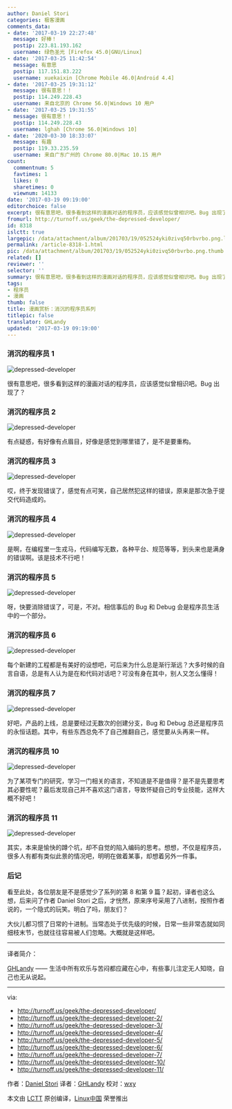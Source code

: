 ```yaml
---
author: Daniel Stori
categories: 极客漫画
comments_data:
- date: '2017-03-19 22:27:48'
  message: 好棒！
  postip: 223.81.193.162
  username: 绿色圣光 [Firefox 45.0|GNU/Linux]
- date: '2017-03-25 11:42:54'
  message: 有意思
  postip: 117.151.83.222
  username: xuekaixin [Chrome Mobile 46.0|Android 4.4]
- date: '2017-03-25 19:31:12'
  message: 很有意思！！
  postip: 114.249.228.43
  username: 来自北京的 Chrome 56.0|Windows 10 用户
- date: '2017-03-25 19:31:55'
  message: 很有意思！！
  postip: 114.249.228.43
  username: lghah [Chrome 56.0|Windows 10]
- date: '2020-03-30 18:33:07'
  message: 有趣
  postip: 119.33.235.59
  username: 来自广东广州的 Chrome 80.0|Mac 10.15 用户
count:
  commentnum: 5
  favtimes: 1
  likes: 0
  sharetimes: 0
  viewnum: 14133
date: '2017-03-19 09:19:00'
editorchoice: false
excerpt: 很有意思吧，很多看到这样的漫画对话的程序员，应该感觉似曾相识吧。Bug 出现了？
fromurl: http://turnoff.us/geek/the-depressed-developer/
id: 8318
islctt: true
largepic: /data/attachment/album/201703/19/052524yki0zivq50rbvrbo.png.large.jpg
permalink: /article-8318-1.html
pic: /data/attachment/album/201703/19/052524yki0zivq50rbvrbo.png.thumb.jpg
related: []
reviewer: ''
selector: ''
summary: 很有意思吧，很多看到这样的漫画对话的程序员，应该感觉似曾相识吧。Bug 出现了？
tags:
- 程序员
- 漫画
thumb: false
title: 漫画赏析：消沉的程序员系列
titlepic: false
translator: GHLandy
updated: '2017-03-19 09:19:00'
---
```


### 消沉的程序员 1


![depressed-developer](/data/attachment/album/201703/19/052524yki0zivq50rbvrbo.png)


很有意思吧，很多看到这样的漫画对话的程序员，应该感觉似曾相识吧。Bug 出现了？


### 消沉的程序员 2


![depressed-developer](/data/attachment/album/201703/19/052525l5qo0hip0t0fep0h.png)


有点疑惑，有好像有点眉目，好像是感觉到哪里错了，是不是要重构。


### 消沉的程序员 3


![depressed-developer](/data/attachment/album/201703/19/052526e6lkwgz3lb2odw06.png)


哎，终于发现错误了，感觉有点可笑，自己居然犯这样的错误，原来是那次急于提交代码造成的。


### 消沉的程序员 4


![depressed-developer](/data/attachment/album/201703/19/052528za66x8f5p8sx6sjo.png)


是啊，在编程里一生戎马，代码编写无数，各种平台、规范等等，到头来也是满身的错误啊。该是技术不行吧！


### 消沉的程序员 5


![depressed-developer](/data/attachment/album/201703/19/052529p0p27ton0m9n2693.png)


呀，快要消除错误了，可是，不对。相信事后的 Bug 和 Debug 会是程序员生活中的一个部分。


### 消沉的程序员 6


![depressed-developer](/data/attachment/album/201703/19/052532qfs14j27h7ossss5.png)


每个新建的工程都是有美好的设想吧，可后来为什么总是渐行渐远？大多时候的自言自语，总是有人认为是在和代码对话吧？可没有身在其中，别人又怎么懂得！


### 消沉的程序员 7


![depressed-developer](/data/attachment/album/201703/19/052534dp9p3l0n33znrn5b.png)


好吧，产品的上线，总是要经过无数次的创建分支，Bug 和 Debug 总还是程序员的永恒话题。其中，有些东西总免不了自己推翻自己，感觉要从头再来一样。


### 消沉的程序员 10


![depressed-developer](/data/attachment/album/201703/19/052536bvav5w7wv6raxxvr.png)


为了某项专门的研究，学习一门相关的语言，不知道是不是值得？是不是先要思考其必要性呢？最后发现自己并不喜欢这门语言，导致怀疑自己的专业技能，这样大概不好吧！


### 消沉的程序员 11


![depressed-developer](/data/attachment/album/201703/19/052538bnd3zdln04ubl335.png)


其实，本来是愉快的蹲个坑，却不自觉的陷入编码的思考。想想，不仅是程序员，很多人有都有类似此景的情况吧，明明在做着某事，却想着另外一件事。


### 后记


看至此处，各位朋友是不是感觉少了系列的第 8 和第 9 篇？起初，译者也这么想，后来问了作者 Daniel Stori 之后，才恍然，原来序号采用了八进制，按照作者说的，一个隐式的玩笑。明白了吗，朋友们？


大伙儿都习惯了日常的十进制。当常态处于优先级的时候，日常一些非常态就如同细枝末节，也就往往容易被人们忽略。大概就是这样吧。




---


译者简介：


[GHLandy](http://GHLandy.com) —— 生活中所有欢乐与苦闷都应藏在心中，有些事儿注定无人知晓，自己也无从说起。




---


via:


* <http://turnoff.us/geek/the-depressed-developer/>
* <http://turnoff.us/geek/the-depressed-developer-2/>
* <http://turnoff.us/geek/the-depressed-developer-3/>
* <http://turnoff.us/geek/the-depressed-developer-4/>
* <http://turnoff.us/geek/the-depressed-developer-5/>
* <http://turnoff.us/geek/the-depressed-developer-6/>
* <http://turnoff.us/geek/the-depressed-developer-7/>
* <http://turnoff.us/geek/the-depressed-developer-10/>
* <http://turnoff.us/geek/the-depressed-developer-11/>


作者：[Daniel Stori](http://turnoff.us/about/) 译者：[GHLandy](https://github.com/GHLandy) 校对：[wxy](https://github.com/wxy)


本文由 [LCTT](https://github.com/LCTT/TranslateProject) 原创编译，[Linux中国](https://linux.cn/) 荣誉推出